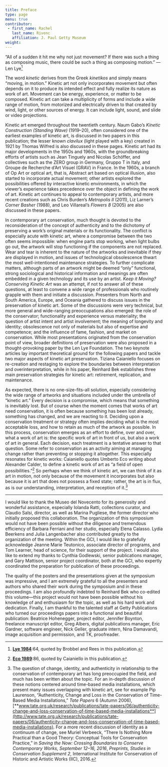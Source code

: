 ```yaml
---
title: Preface
type: page
menu: true
contributor:
 - first_name: Rachel
   last_name: Rivenc
   affiliation: J. Paul Getty Museum
weight:
---
```


“All of a sudden it hit me why not just movement? If there was such a thing as composing music, there could be such a thing as composing motion.” —Len Lye[^1]

The word *kinetic* derives from the Greek *kinetikos* and simply means “moving, in motion.” Kinetic art not only incorporates movement but often depends on it to produce its intended effect and fully realize its nature as work of art. Movement can be energy, experience, or matter to be composed. Kinetic art can take a multiplicity of forms and include a wide range of motion, from motorized and electrically driven to that created by wind, light, or other sources of energy. It can include light, sound, and slide or video projections.

Kinetic art emerged throughout the twentieth century. Naum Gabo’s *Kinetic Construction (Standing Wave)* (1919–20), often considered one of the earliest examples of kinetic art, is discussed in two papers in this publication; the lesser known *clavilux* (light played with a key) created in 1921 by Thomas Wilfred is also discussed in these pages. Kinetic art had its major developments in the 1950s and 1960s, with the groundbreaking efforts of artists such as Jean Tinguely and Nicolas Schöffer, and collectives such as the ZERO group in Germany, Gruppo T in Italy, and Groupe de Recherche d’Art Visuel (GRAV) in France. In the 1960s, a branch of Op Art or optical art, that is, Abstract art based on optical illusion, also started to incorporate actual movement; other artists explored the possibilities offered by interactive kinetic environments, in which the viewer’s experience takes precedence over the object in defining the work of art. Kinetic art continues to appeal to contemporary artists, and more recent creations such as Chris Burden’s *Metropolis II* (2011), Liz Larner’s *Corner Basher* (1988), and Leo Villareal’s *Flowers 8* (2005) are also discussed in these papers.

In contemporary art conservation, much thought is devoted to the reconsideration of the concept of authenticity and to the dichotomy of preserving a work’s original materials or its functionality. The conflict is especially acute with kinetic art, where a compromise between the two often seems impossible: when engine parts stop working, when light bulbs go out, the artwork will stop functioning if the components are not replaced. Wear and tear is inherent to the nature of the artworks and inevitable if they are displayed in motion, and issues of technological obsolescence thwart the most well-intentioned maintenance strategies. To further complicate matters, although parts of an artwork might be deemed “only” functional, strong sociological and historical information and meanings are often embedded in a given technology and its use by an artist. *Keep it Moving? Conserving Kinetic Art* was an attempt, if not to answer all of these questions, at least to convene a wide range of professionals who routinely grapple with them and initiate a discussion. Presenters from North and South America, Europe, and Oceania gathered to discuss issues in the preservation of kinetic art. Some of the discussions were very technical, but more general and wide-ranging preoccupations also emerged: the role of the conservator; functionality and experience versus materiality; the question of artist intent and artist involvement; the meaning of longevity and identity; obsolescence not only of materials but also of expertise and competence; and the influence of fame, fashion, and market on conservation. While most presentations originated from the conservation point of view, broader definitions of preservation were also proposed in a thought-provoking paper by the Len Lye Foundation. The two keynote articles lay important theoretical ground for the following papers and tackle two major aspects of kinetic art preservation. Tiziana Caianiello focuses on re-creation and restaging to explore the boundaries between interpretation and overinterpretation, while in his paper, Reinhard Bek establishes three main preservation strategies for kinetic art: retirement, replication, and maintenance.

As expected, there is no one-size-fits-all solution, especially considering the wide range of artworks and situations included under the umbrella of “kinetic art.” Every decision is a compromise, which means that something is inevitably lost. But of course when the moment comes that works of art need conservation, it is often because something has been lost already, something has changed, and we are reacting to it. Deciding upon a conservation treatment or strategy often implies deciding what is the most acceptable loss, and how to retain as much of the artwork as possible. In this process, conservation emerges as an effort to define, over and over, what a work of art is: the specific work of art in front of us, but also a work of art in general. Each decision, each treatment is a tentative answer to that question. Some refer to conservation as an activity aiming at managing change rather than preventing or stopping it altogether. This especially resonates for kinetic works: Caianiello quotes Umberto Eco writing about Alexander Calder, to define a kinetic work of art as “a field of open possibilities.”[^2] So perhaps when we think of kinetic art, we can think of it as art in motion, not only because of the movement it incorporates but also because it is art that does not possess a fixed state; rather, the art is in flux, as is our understanding, interpretation, and reception of it.[^3]

---

I would like to thank the Museo del Novecento for its generosity and wonderful assistance, especially Iolanda Ratti, collections curator, and Claudio Salsi, director, as well as Marina Pugliese, the former director who initially proposed this collaboration. The organization of this symposium would not have been possible without the diligence and tremendous efficiency of Barbara Ferriani and her studio, especially Elena Calasso. Lydia Beerkens and Julia Langenbacher also contributed greatly to the organization of the meeting. Within the GCI, I would like to gratefully acknowledge Jeanne Marie Teutonico, associate director of programs, and Tom Learner, head of science, for their support of the project. I would also like to extend my thanks to Cynthia Godlewski, senior publications manager, and Gary Mattison, senior project coordinator, both at the GCI, who expertly coordinated the preparation for publication of these proceedings.

The quality of the posters and the presentations given at the symposium was impressive, and I am extremely grateful to all the presenters and authors who shared their work during the symposium and in these proceedings. I am also profoundly indebted to Reinhard Bek who co-edited this volume—this project would not have been possible without his knowledge of and enthusiasm for the topic, as well as his hard work and dedication. Finally, I am thankful to the talented staff at Getty Publications who turned our proceedings papers into a functional and beautiful publication: Beatrice Hohenegger, project editor, Jennifer Boynton, freelance manuscript editor, Greg Albers, digital publications manager, Eric Gardner, software engineer, Nick Geller, graduate intern, Nina Damavandi, image acquisition and permission, and TK, proofreader.

[^1]: [**Lye 1984**](#bib):64, quoted by Brobbel and Rees in this publication.

[^2]: [**Eco 1989**](#bib):86, quoted by Caianiello in this publication.

[^3]: The question of change, identity, and authenticity in relationship to the conservation of contemporary art has long preoccupied the field, and much has been written about the topic. For an in-depth discussion of these notions centered around time-based media installations, which present many issues overlapping with kinetic art, see for example Pip Laurenson, “Authenticity, Change and Loss in the Conservation of Time-Based Media Installations,” *Tate Papers* 6 (Autumn 2006), [**www.tate.org.uk/research/publications/tate-papers/06/authenticity-change-and-loss-conservation-of-time-based-media-installations**](http://www.tate.org.uk/research/publications/tate-papers/06/authenticity-change-and-loss-conservation-of-time-based-media-installations). For a more recent discussion of identity as a continuum of change, see Muriel Verbeeck, “There Is Nothing More Practical than a Good Theory: Conceptual Tools for Conservation Practice,” in *Saving the Now: Crossing Boundaries to Conserve Contemporary Works, September 12–16, 2016*, *Preprints, Studies in Conservation Supplement 2*, International Institute for Conservation of Historic and Artistic Works (IIC), 2016.
